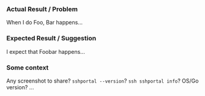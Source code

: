 ### Actual Result / Problem

When I do Foo, Bar happens...

### Expected Result / Suggestion

I expect that Foobar happens...

### Some context

Any screenshot to share?
`sshportal --version`?
`ssh sshportal info`?
OS/Go version?
...
